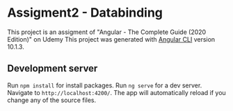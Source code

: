 # Assigment2 - Databinding
This project is an assigment of "Angular - The Complete Guide (2020 Edition)" on Udemy
This project was generated with [Angular CLI](https://github.com/angular/angular-cli) version 10.1.3.

## Development server
Run `npm install` for install packages.
Run `ng serve` for a dev server. Navigate to `http://localhost:4200/`. The app will automatically reload if you change any of the source files.

